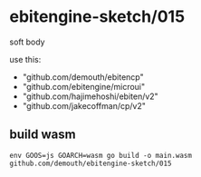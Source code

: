 # ebitengine-sketch/015

soft body

use this:

- "github.com/demouth/ebitencp"
- "github.com/ebitengine/microui"
- "github.com/hajimehoshi/ebiten/v2"
- "github.com/jakecoffman/cp/v2"

## build wasm

```
env GOOS=js GOARCH=wasm go build -o main.wasm github.com/demouth/ebitengine-sketch/015
```
